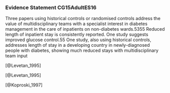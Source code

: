 ### Evidence Statement CG15AdultES16
Three papers using historical controls or randomised controls address the value of multidisciplinary teams with a specialist interest in diabetes management in the care of inpatients on non-diabetes wards.5355 Reduced length of inpatient stay is consistently reported. One study suggests improved glucose control.55 One study, also using historical controls, addresses length of stay in a developing country in newly-diagnosed people with
diabetes, showing much reduced stays with multidisciplinary team input



[@Levetan_1995]

[@Levetan_1995]

[@Koproski_1997]
